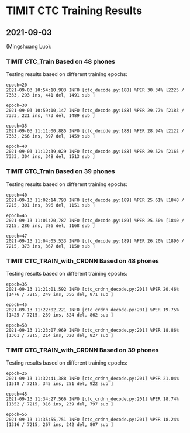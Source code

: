 # TIMIT CTC Training Results

## 2021-09-03
(Mingshuang Luo):

### TIMIT CTC_Train Based on 48 phones

Testing results based on different training epochs:
```
epoch=20
2021-09-03 10:54:10,903 INFO [ctc_decode.py:188] %PER 30.34% [2225 / 7333, 293 ins, 441 del, 1491 sub ]

epoch=30
2021-09-03 10:59:10,147 INFO [ctc_decode.py:188] %PER 29.77% [2183 / 7333, 221 ins, 473 del, 1489 sub ]

epoch=35
2021-09-03 11:11:00,885 INFO [ctc_decode.py:188] %PER 28.94% [2122 / 7333, 266 ins, 397 del, 1459 sub ]

epoch=40
2021-09-03 11:12:39,029 INFO [ctc_decode.py:188] %PER 29.52% [2165 / 7333, 304 ins, 348 del, 1513 sub ]
```

### TIMIT CTC_Train Based on 39 phones

Testing results based on different training epochs:
```
epoch=40
2021-09-13 11:02:14,793 INFO [ctc_decode.py:189] %PER 25.61% [1848 / 7215, 301 ins, 396 del, 1151 sub ]

epoch=45
2021-09-13 11:01:20,787 INFO [ctc_decode.py:189] %PER 25.50% [1840 / 7215, 286 ins, 386 del, 1168 sub ]

epoch=47
2021-09-13 11:04:05,533 INFO [ctc_decode.py:189] %PER 26.20% [1890 / 7215, 373 ins, 367 del, 1150 sub ]

```
### TIMIT CTC_TRAIN_with_CRDNN Based on 48 phones

Testing results based on different training epochs:
```
epoch=35
2021-09-13 11:21:01,592 INFO [ctc_crdnn_decode.py:201] %PER 20.46% [1476 / 7215, 249 ins, 356 del, 871 sub ]

epoch=45
2021-09-13 11:22:02,221 INFO [ctc_crdnn_decode.py:201] %PER 19.75% [1425 / 7215, 239 ins, 324 del, 862 sub ]

epoch=53
2021-09-13 11:23:07,969 INFO [ctc_crdnn_decode.py:201] %PER 18.86% [1361 / 7215, 214 ins, 320 del, 827 sub ]

```

### TIMIT CTC_TRAIN_with_CRDNN Based on 39 phones

Testing results based on different training epochs:
```
epoch=26
2021-09-13 11:32:41,388 INFO [ctc_crdnn_decode.py:201] %PER 21.04% [1518 / 7215, 345 ins, 251 del, 922 sub ]

epoch=45
2021-09-13 11:34:27,566 INFO [ctc_crdnn_decode.py:201] %PER 18.74% [1352 / 7215, 316 ins, 239 del, 797 sub ]

epoch=55
2021-09-13 11:35:55,751 INFO [ctc_crdnn_decode.py:201] %PER 18.24% [1316 / 7215, 267 ins, 242 del, 807 sub ]

```